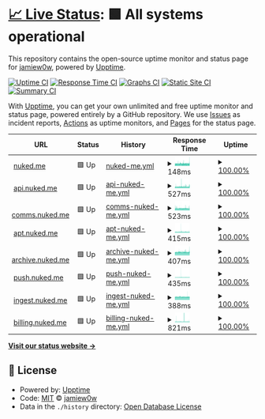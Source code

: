 # [📈 Live Status](https://status.nuked.me): <!--live status--> **🟩 All systems operational**

This repository contains the open-source uptime monitor and status page for [jamiew0w](jamie.ie), powered by [Upptime](https://github.com/upptime/upptime).

[![Uptime CI](https://github.com/jamiew0w/status.nuked.me/workflows/Uptime%20CI/badge.svg)](https://github.com/upptime/upptime/actions?query=workflow%3A%22Uptime+CI%22)
[![Response Time CI](https://github.com/jamiew0w/status.nuked.me/workflows/Response%20Time%20CI/badge.svg)](https://github.com/upptime/upptime/actions?query=workflow%3A%22Response+Time+CI%22)
[![Graphs CI](https://github.com/jamiew0w/status.nuked.me/workflows/Graphs%20CI/badge.svg)](https://github.com/upptime/upptime/actions?query=workflow%3A%22Graphs+CI%22)
[![Static Site CI](https://github.com/jamiew0w/status.nuked.me/workflows/Static%20Site%20CI/badge.svg)](https://github.com/upptime/upptime/actions?query=workflow%3A%22Static+Site+CI%22)
[![Summary CI](https://github.com/jamiew0w/status.nuked.me/workflows/Summary%20CI/badge.svg)](https://github.com/upptime/upptime/actions?query=workflow%3A%22Summary+CI%22)

With [Upptime](https://upptime.js.org), you can get your own unlimited and free uptime monitor and status page, powered entirely by a GitHub repository. We use [Issues](https://github.com/jamiew0w/status.nuked.me/issues) as incident reports, [Actions](https://github.com/jamiew0w/status.nuked.me/actions) as uptime monitors, and [Pages](https://status.nuked.me) for the status page.

<!--start: status pages-->
<!-- This summary is generated by Upptime (https://github.com/upptime/upptime) -->
<!-- Do not edit this manually, your changes will be overwritten -->
<!-- prettier-ignore -->
| URL | Status | History | Response Time | Uptime |
| --- | ------ | ------- | ------------- | ------ |
| <img alt="" src="https://favicons.githubusercontent.com/nuked.me" height="13"> [nuked.me](https://nuked.me) | 🟩 Up | [nuked-me.yml](https://github.com/jamiew0w/status.nuked.me/commits/HEAD/history/nuked-me.yml) | <details><summary><img alt="Response time graph" src="./graphs/nuked-me/response-time-week.png" height="20"> 148ms</summary><br><a href="https://status.nuked.me/history/nuked-me"><img alt="Response time 228" src="https://img.shields.io/endpoint?url=https%3A%2F%2Fraw.githubusercontent.com%2Fjamiew0w%2Fstatus.nuked.me%2FHEAD%2Fapi%2Fnuked-me%2Fresponse-time.json"></a><br><a href="https://status.nuked.me/history/nuked-me"><img alt="24-hour response time 209" src="https://img.shields.io/endpoint?url=https%3A%2F%2Fraw.githubusercontent.com%2Fjamiew0w%2Fstatus.nuked.me%2FHEAD%2Fapi%2Fnuked-me%2Fresponse-time-day.json"></a><br><a href="https://status.nuked.me/history/nuked-me"><img alt="7-day response time 148" src="https://img.shields.io/endpoint?url=https%3A%2F%2Fraw.githubusercontent.com%2Fjamiew0w%2Fstatus.nuked.me%2FHEAD%2Fapi%2Fnuked-me%2Fresponse-time-week.json"></a><br><a href="https://status.nuked.me/history/nuked-me"><img alt="30-day response time 141" src="https://img.shields.io/endpoint?url=https%3A%2F%2Fraw.githubusercontent.com%2Fjamiew0w%2Fstatus.nuked.me%2FHEAD%2Fapi%2Fnuked-me%2Fresponse-time-month.json"></a><br><a href="https://status.nuked.me/history/nuked-me"><img alt="1-year response time 228" src="https://img.shields.io/endpoint?url=https%3A%2F%2Fraw.githubusercontent.com%2Fjamiew0w%2Fstatus.nuked.me%2FHEAD%2Fapi%2Fnuked-me%2Fresponse-time-year.json"></a></details> | <details><summary><a href="https://status.nuked.me/history/nuked-me">100.00%</a></summary><a href="https://status.nuked.me/history/nuked-me"><img alt="All-time uptime 100.00%" src="https://img.shields.io/endpoint?url=https%3A%2F%2Fraw.githubusercontent.com%2Fjamiew0w%2Fstatus.nuked.me%2FHEAD%2Fapi%2Fnuked-me%2Fuptime.json"></a><br><a href="https://status.nuked.me/history/nuked-me"><img alt="24-hour uptime 100.00%" src="https://img.shields.io/endpoint?url=https%3A%2F%2Fraw.githubusercontent.com%2Fjamiew0w%2Fstatus.nuked.me%2FHEAD%2Fapi%2Fnuked-me%2Fuptime-day.json"></a><br><a href="https://status.nuked.me/history/nuked-me"><img alt="7-day uptime 100.00%" src="https://img.shields.io/endpoint?url=https%3A%2F%2Fraw.githubusercontent.com%2Fjamiew0w%2Fstatus.nuked.me%2FHEAD%2Fapi%2Fnuked-me%2Fuptime-week.json"></a><br><a href="https://status.nuked.me/history/nuked-me"><img alt="30-day uptime 100.00%" src="https://img.shields.io/endpoint?url=https%3A%2F%2Fraw.githubusercontent.com%2Fjamiew0w%2Fstatus.nuked.me%2FHEAD%2Fapi%2Fnuked-me%2Fuptime-month.json"></a><br><a href="https://status.nuked.me/history/nuked-me"><img alt="1-year uptime 100.00%" src="https://img.shields.io/endpoint?url=https%3A%2F%2Fraw.githubusercontent.com%2Fjamiew0w%2Fstatus.nuked.me%2FHEAD%2Fapi%2Fnuked-me%2Fuptime-year.json"></a></details>
| <img alt="" src="https://favicons.githubusercontent.com/api.nuked.me" height="13"> [api.nuked.me](https://api.nuked.me) | 🟩 Up | [api-nuked-me.yml](https://github.com/jamiew0w/status.nuked.me/commits/HEAD/history/api-nuked-me.yml) | <details><summary><img alt="Response time graph" src="./graphs/api-nuked-me/response-time-week.png" height="20"> 527ms</summary><br><a href="https://status.nuked.me/history/api-nuked-me"><img alt="Response time 573" src="https://img.shields.io/endpoint?url=https%3A%2F%2Fraw.githubusercontent.com%2Fjamiew0w%2Fstatus.nuked.me%2FHEAD%2Fapi%2Fapi-nuked-me%2Fresponse-time.json"></a><br><a href="https://status.nuked.me/history/api-nuked-me"><img alt="24-hour response time 465" src="https://img.shields.io/endpoint?url=https%3A%2F%2Fraw.githubusercontent.com%2Fjamiew0w%2Fstatus.nuked.me%2FHEAD%2Fapi%2Fapi-nuked-me%2Fresponse-time-day.json"></a><br><a href="https://status.nuked.me/history/api-nuked-me"><img alt="7-day response time 527" src="https://img.shields.io/endpoint?url=https%3A%2F%2Fraw.githubusercontent.com%2Fjamiew0w%2Fstatus.nuked.me%2FHEAD%2Fapi%2Fapi-nuked-me%2Fresponse-time-week.json"></a><br><a href="https://status.nuked.me/history/api-nuked-me"><img alt="30-day response time 540" src="https://img.shields.io/endpoint?url=https%3A%2F%2Fraw.githubusercontent.com%2Fjamiew0w%2Fstatus.nuked.me%2FHEAD%2Fapi%2Fapi-nuked-me%2Fresponse-time-month.json"></a><br><a href="https://status.nuked.me/history/api-nuked-me"><img alt="1-year response time 573" src="https://img.shields.io/endpoint?url=https%3A%2F%2Fraw.githubusercontent.com%2Fjamiew0w%2Fstatus.nuked.me%2FHEAD%2Fapi%2Fapi-nuked-me%2Fresponse-time-year.json"></a></details> | <details><summary><a href="https://status.nuked.me/history/api-nuked-me">100.00%</a></summary><a href="https://status.nuked.me/history/api-nuked-me"><img alt="All-time uptime 100.00%" src="https://img.shields.io/endpoint?url=https%3A%2F%2Fraw.githubusercontent.com%2Fjamiew0w%2Fstatus.nuked.me%2FHEAD%2Fapi%2Fapi-nuked-me%2Fuptime.json"></a><br><a href="https://status.nuked.me/history/api-nuked-me"><img alt="24-hour uptime 100.00%" src="https://img.shields.io/endpoint?url=https%3A%2F%2Fraw.githubusercontent.com%2Fjamiew0w%2Fstatus.nuked.me%2FHEAD%2Fapi%2Fapi-nuked-me%2Fuptime-day.json"></a><br><a href="https://status.nuked.me/history/api-nuked-me"><img alt="7-day uptime 100.00%" src="https://img.shields.io/endpoint?url=https%3A%2F%2Fraw.githubusercontent.com%2Fjamiew0w%2Fstatus.nuked.me%2FHEAD%2Fapi%2Fapi-nuked-me%2Fuptime-week.json"></a><br><a href="https://status.nuked.me/history/api-nuked-me"><img alt="30-day uptime 100.00%" src="https://img.shields.io/endpoint?url=https%3A%2F%2Fraw.githubusercontent.com%2Fjamiew0w%2Fstatus.nuked.me%2FHEAD%2Fapi%2Fapi-nuked-me%2Fuptime-month.json"></a><br><a href="https://status.nuked.me/history/api-nuked-me"><img alt="1-year uptime 100.00%" src="https://img.shields.io/endpoint?url=https%3A%2F%2Fraw.githubusercontent.com%2Fjamiew0w%2Fstatus.nuked.me%2FHEAD%2Fapi%2Fapi-nuked-me%2Fuptime-year.json"></a></details>
| <img alt="" src="https://favicons.githubusercontent.com/comms.nuked.me" height="13"> [comms.nuked.me](https://comms.nuked.me) | 🟩 Up | [comms-nuked-me.yml](https://github.com/jamiew0w/status.nuked.me/commits/HEAD/history/comms-nuked-me.yml) | <details><summary><img alt="Response time graph" src="./graphs/comms-nuked-me/response-time-week.png" height="20"> 523ms</summary><br><a href="https://status.nuked.me/history/comms-nuked-me"><img alt="Response time 559" src="https://img.shields.io/endpoint?url=https%3A%2F%2Fraw.githubusercontent.com%2Fjamiew0w%2Fstatus.nuked.me%2FHEAD%2Fapi%2Fcomms-nuked-me%2Fresponse-time.json"></a><br><a href="https://status.nuked.me/history/comms-nuked-me"><img alt="24-hour response time 501" src="https://img.shields.io/endpoint?url=https%3A%2F%2Fraw.githubusercontent.com%2Fjamiew0w%2Fstatus.nuked.me%2FHEAD%2Fapi%2Fcomms-nuked-me%2Fresponse-time-day.json"></a><br><a href="https://status.nuked.me/history/comms-nuked-me"><img alt="7-day response time 523" src="https://img.shields.io/endpoint?url=https%3A%2F%2Fraw.githubusercontent.com%2Fjamiew0w%2Fstatus.nuked.me%2FHEAD%2Fapi%2Fcomms-nuked-me%2Fresponse-time-week.json"></a><br><a href="https://status.nuked.me/history/comms-nuked-me"><img alt="30-day response time 547" src="https://img.shields.io/endpoint?url=https%3A%2F%2Fraw.githubusercontent.com%2Fjamiew0w%2Fstatus.nuked.me%2FHEAD%2Fapi%2Fcomms-nuked-me%2Fresponse-time-month.json"></a><br><a href="https://status.nuked.me/history/comms-nuked-me"><img alt="1-year response time 559" src="https://img.shields.io/endpoint?url=https%3A%2F%2Fraw.githubusercontent.com%2Fjamiew0w%2Fstatus.nuked.me%2FHEAD%2Fapi%2Fcomms-nuked-me%2Fresponse-time-year.json"></a></details> | <details><summary><a href="https://status.nuked.me/history/comms-nuked-me">100.00%</a></summary><a href="https://status.nuked.me/history/comms-nuked-me"><img alt="All-time uptime 100.00%" src="https://img.shields.io/endpoint?url=https%3A%2F%2Fraw.githubusercontent.com%2Fjamiew0w%2Fstatus.nuked.me%2FHEAD%2Fapi%2Fcomms-nuked-me%2Fuptime.json"></a><br><a href="https://status.nuked.me/history/comms-nuked-me"><img alt="24-hour uptime 100.00%" src="https://img.shields.io/endpoint?url=https%3A%2F%2Fraw.githubusercontent.com%2Fjamiew0w%2Fstatus.nuked.me%2FHEAD%2Fapi%2Fcomms-nuked-me%2Fuptime-day.json"></a><br><a href="https://status.nuked.me/history/comms-nuked-me"><img alt="7-day uptime 100.00%" src="https://img.shields.io/endpoint?url=https%3A%2F%2Fraw.githubusercontent.com%2Fjamiew0w%2Fstatus.nuked.me%2FHEAD%2Fapi%2Fcomms-nuked-me%2Fuptime-week.json"></a><br><a href="https://status.nuked.me/history/comms-nuked-me"><img alt="30-day uptime 100.00%" src="https://img.shields.io/endpoint?url=https%3A%2F%2Fraw.githubusercontent.com%2Fjamiew0w%2Fstatus.nuked.me%2FHEAD%2Fapi%2Fcomms-nuked-me%2Fuptime-month.json"></a><br><a href="https://status.nuked.me/history/comms-nuked-me"><img alt="1-year uptime 100.00%" src="https://img.shields.io/endpoint?url=https%3A%2F%2Fraw.githubusercontent.com%2Fjamiew0w%2Fstatus.nuked.me%2FHEAD%2Fapi%2Fcomms-nuked-me%2Fuptime-year.json"></a></details>
| <img alt="" src="https://favicons.githubusercontent.com/apt.nuked.me" height="13"> [apt.nuked.me](https://apt.nuked.me) | 🟩 Up | [apt-nuked-me.yml](https://github.com/jamiew0w/status.nuked.me/commits/HEAD/history/apt-nuked-me.yml) | <details><summary><img alt="Response time graph" src="./graphs/apt-nuked-me/response-time-week.png" height="20"> 415ms</summary><br><a href="https://status.nuked.me/history/apt-nuked-me"><img alt="Response time 414" src="https://img.shields.io/endpoint?url=https%3A%2F%2Fraw.githubusercontent.com%2Fjamiew0w%2Fstatus.nuked.me%2FHEAD%2Fapi%2Fapt-nuked-me%2Fresponse-time.json"></a><br><a href="https://status.nuked.me/history/apt-nuked-me"><img alt="24-hour response time 585" src="https://img.shields.io/endpoint?url=https%3A%2F%2Fraw.githubusercontent.com%2Fjamiew0w%2Fstatus.nuked.me%2FHEAD%2Fapi%2Fapt-nuked-me%2Fresponse-time-day.json"></a><br><a href="https://status.nuked.me/history/apt-nuked-me"><img alt="7-day response time 415" src="https://img.shields.io/endpoint?url=https%3A%2F%2Fraw.githubusercontent.com%2Fjamiew0w%2Fstatus.nuked.me%2FHEAD%2Fapi%2Fapt-nuked-me%2Fresponse-time-week.json"></a><br><a href="https://status.nuked.me/history/apt-nuked-me"><img alt="30-day response time 414" src="https://img.shields.io/endpoint?url=https%3A%2F%2Fraw.githubusercontent.com%2Fjamiew0w%2Fstatus.nuked.me%2FHEAD%2Fapi%2Fapt-nuked-me%2Fresponse-time-month.json"></a><br><a href="https://status.nuked.me/history/apt-nuked-me"><img alt="1-year response time 414" src="https://img.shields.io/endpoint?url=https%3A%2F%2Fraw.githubusercontent.com%2Fjamiew0w%2Fstatus.nuked.me%2FHEAD%2Fapi%2Fapt-nuked-me%2Fresponse-time-year.json"></a></details> | <details><summary><a href="https://status.nuked.me/history/apt-nuked-me">100.00%</a></summary><a href="https://status.nuked.me/history/apt-nuked-me"><img alt="All-time uptime 100.00%" src="https://img.shields.io/endpoint?url=https%3A%2F%2Fraw.githubusercontent.com%2Fjamiew0w%2Fstatus.nuked.me%2FHEAD%2Fapi%2Fapt-nuked-me%2Fuptime.json"></a><br><a href="https://status.nuked.me/history/apt-nuked-me"><img alt="24-hour uptime 100.00%" src="https://img.shields.io/endpoint?url=https%3A%2F%2Fraw.githubusercontent.com%2Fjamiew0w%2Fstatus.nuked.me%2FHEAD%2Fapi%2Fapt-nuked-me%2Fuptime-day.json"></a><br><a href="https://status.nuked.me/history/apt-nuked-me"><img alt="7-day uptime 100.00%" src="https://img.shields.io/endpoint?url=https%3A%2F%2Fraw.githubusercontent.com%2Fjamiew0w%2Fstatus.nuked.me%2FHEAD%2Fapi%2Fapt-nuked-me%2Fuptime-week.json"></a><br><a href="https://status.nuked.me/history/apt-nuked-me"><img alt="30-day uptime 100.00%" src="https://img.shields.io/endpoint?url=https%3A%2F%2Fraw.githubusercontent.com%2Fjamiew0w%2Fstatus.nuked.me%2FHEAD%2Fapi%2Fapt-nuked-me%2Fuptime-month.json"></a><br><a href="https://status.nuked.me/history/apt-nuked-me"><img alt="1-year uptime 100.00%" src="https://img.shields.io/endpoint?url=https%3A%2F%2Fraw.githubusercontent.com%2Fjamiew0w%2Fstatus.nuked.me%2FHEAD%2Fapi%2Fapt-nuked-me%2Fuptime-year.json"></a></details>
| <img alt="" src="https://favicons.githubusercontent.com/archive.nuked.me" height="13"> [archive.nuked.me](https://archive.nuked.me) | 🟩 Up | [archive-nuked-me.yml](https://github.com/jamiew0w/status.nuked.me/commits/HEAD/history/archive-nuked-me.yml) | <details><summary><img alt="Response time graph" src="./graphs/archive-nuked-me/response-time-week.png" height="20"> 407ms</summary><br><a href="https://status.nuked.me/history/archive-nuked-me"><img alt="Response time 405" src="https://img.shields.io/endpoint?url=https%3A%2F%2Fraw.githubusercontent.com%2Fjamiew0w%2Fstatus.nuked.me%2FHEAD%2Fapi%2Farchive-nuked-me%2Fresponse-time.json"></a><br><a href="https://status.nuked.me/history/archive-nuked-me"><img alt="24-hour response time 546" src="https://img.shields.io/endpoint?url=https%3A%2F%2Fraw.githubusercontent.com%2Fjamiew0w%2Fstatus.nuked.me%2FHEAD%2Fapi%2Farchive-nuked-me%2Fresponse-time-day.json"></a><br><a href="https://status.nuked.me/history/archive-nuked-me"><img alt="7-day response time 407" src="https://img.shields.io/endpoint?url=https%3A%2F%2Fraw.githubusercontent.com%2Fjamiew0w%2Fstatus.nuked.me%2FHEAD%2Fapi%2Farchive-nuked-me%2Fresponse-time-week.json"></a><br><a href="https://status.nuked.me/history/archive-nuked-me"><img alt="30-day response time 405" src="https://img.shields.io/endpoint?url=https%3A%2F%2Fraw.githubusercontent.com%2Fjamiew0w%2Fstatus.nuked.me%2FHEAD%2Fapi%2Farchive-nuked-me%2Fresponse-time-month.json"></a><br><a href="https://status.nuked.me/history/archive-nuked-me"><img alt="1-year response time 405" src="https://img.shields.io/endpoint?url=https%3A%2F%2Fraw.githubusercontent.com%2Fjamiew0w%2Fstatus.nuked.me%2FHEAD%2Fapi%2Farchive-nuked-me%2Fresponse-time-year.json"></a></details> | <details><summary><a href="https://status.nuked.me/history/archive-nuked-me">100.00%</a></summary><a href="https://status.nuked.me/history/archive-nuked-me"><img alt="All-time uptime 100.00%" src="https://img.shields.io/endpoint?url=https%3A%2F%2Fraw.githubusercontent.com%2Fjamiew0w%2Fstatus.nuked.me%2FHEAD%2Fapi%2Farchive-nuked-me%2Fuptime.json"></a><br><a href="https://status.nuked.me/history/archive-nuked-me"><img alt="24-hour uptime 100.00%" src="https://img.shields.io/endpoint?url=https%3A%2F%2Fraw.githubusercontent.com%2Fjamiew0w%2Fstatus.nuked.me%2FHEAD%2Fapi%2Farchive-nuked-me%2Fuptime-day.json"></a><br><a href="https://status.nuked.me/history/archive-nuked-me"><img alt="7-day uptime 100.00%" src="https://img.shields.io/endpoint?url=https%3A%2F%2Fraw.githubusercontent.com%2Fjamiew0w%2Fstatus.nuked.me%2FHEAD%2Fapi%2Farchive-nuked-me%2Fuptime-week.json"></a><br><a href="https://status.nuked.me/history/archive-nuked-me"><img alt="30-day uptime 100.00%" src="https://img.shields.io/endpoint?url=https%3A%2F%2Fraw.githubusercontent.com%2Fjamiew0w%2Fstatus.nuked.me%2FHEAD%2Fapi%2Farchive-nuked-me%2Fuptime-month.json"></a><br><a href="https://status.nuked.me/history/archive-nuked-me"><img alt="1-year uptime 100.00%" src="https://img.shields.io/endpoint?url=https%3A%2F%2Fraw.githubusercontent.com%2Fjamiew0w%2Fstatus.nuked.me%2FHEAD%2Fapi%2Farchive-nuked-me%2Fuptime-year.json"></a></details>
| <img alt="" src="https://favicons.githubusercontent.com/push.nuked.me" height="13"> [push.nuked.me](https://push.nuked.me) | 🟩 Up | [push-nuked-me.yml](https://github.com/jamiew0w/status.nuked.me/commits/HEAD/history/push-nuked-me.yml) | <details><summary><img alt="Response time graph" src="./graphs/push-nuked-me/response-time-week.png" height="20"> 435ms</summary><br><a href="https://status.nuked.me/history/push-nuked-me"><img alt="Response time 448" src="https://img.shields.io/endpoint?url=https%3A%2F%2Fraw.githubusercontent.com%2Fjamiew0w%2Fstatus.nuked.me%2FHEAD%2Fapi%2Fpush-nuked-me%2Fresponse-time.json"></a><br><a href="https://status.nuked.me/history/push-nuked-me"><img alt="24-hour response time 444" src="https://img.shields.io/endpoint?url=https%3A%2F%2Fraw.githubusercontent.com%2Fjamiew0w%2Fstatus.nuked.me%2FHEAD%2Fapi%2Fpush-nuked-me%2Fresponse-time-day.json"></a><br><a href="https://status.nuked.me/history/push-nuked-me"><img alt="7-day response time 435" src="https://img.shields.io/endpoint?url=https%3A%2F%2Fraw.githubusercontent.com%2Fjamiew0w%2Fstatus.nuked.me%2FHEAD%2Fapi%2Fpush-nuked-me%2Fresponse-time-week.json"></a><br><a href="https://status.nuked.me/history/push-nuked-me"><img alt="30-day response time 421" src="https://img.shields.io/endpoint?url=https%3A%2F%2Fraw.githubusercontent.com%2Fjamiew0w%2Fstatus.nuked.me%2FHEAD%2Fapi%2Fpush-nuked-me%2Fresponse-time-month.json"></a><br><a href="https://status.nuked.me/history/push-nuked-me"><img alt="1-year response time 448" src="https://img.shields.io/endpoint?url=https%3A%2F%2Fraw.githubusercontent.com%2Fjamiew0w%2Fstatus.nuked.me%2FHEAD%2Fapi%2Fpush-nuked-me%2Fresponse-time-year.json"></a></details> | <details><summary><a href="https://status.nuked.me/history/push-nuked-me">100.00%</a></summary><a href="https://status.nuked.me/history/push-nuked-me"><img alt="All-time uptime 100.00%" src="https://img.shields.io/endpoint?url=https%3A%2F%2Fraw.githubusercontent.com%2Fjamiew0w%2Fstatus.nuked.me%2FHEAD%2Fapi%2Fpush-nuked-me%2Fuptime.json"></a><br><a href="https://status.nuked.me/history/push-nuked-me"><img alt="24-hour uptime 100.00%" src="https://img.shields.io/endpoint?url=https%3A%2F%2Fraw.githubusercontent.com%2Fjamiew0w%2Fstatus.nuked.me%2FHEAD%2Fapi%2Fpush-nuked-me%2Fuptime-day.json"></a><br><a href="https://status.nuked.me/history/push-nuked-me"><img alt="7-day uptime 100.00%" src="https://img.shields.io/endpoint?url=https%3A%2F%2Fraw.githubusercontent.com%2Fjamiew0w%2Fstatus.nuked.me%2FHEAD%2Fapi%2Fpush-nuked-me%2Fuptime-week.json"></a><br><a href="https://status.nuked.me/history/push-nuked-me"><img alt="30-day uptime 100.00%" src="https://img.shields.io/endpoint?url=https%3A%2F%2Fraw.githubusercontent.com%2Fjamiew0w%2Fstatus.nuked.me%2FHEAD%2Fapi%2Fpush-nuked-me%2Fuptime-month.json"></a><br><a href="https://status.nuked.me/history/push-nuked-me"><img alt="1-year uptime 100.00%" src="https://img.shields.io/endpoint?url=https%3A%2F%2Fraw.githubusercontent.com%2Fjamiew0w%2Fstatus.nuked.me%2FHEAD%2Fapi%2Fpush-nuked-me%2Fuptime-year.json"></a></details>
| <img alt="" src="https://favicons.githubusercontent.com/ingest.nuked.me" height="13"> [ingest.nuked.me](https://ingest.nuked.me) | 🟩 Up | [ingest-nuked-me.yml](https://github.com/jamiew0w/status.nuked.me/commits/HEAD/history/ingest-nuked-me.yml) | <details><summary><img alt="Response time graph" src="./graphs/ingest-nuked-me/response-time-week.png" height="20"> 388ms</summary><br><a href="https://status.nuked.me/history/ingest-nuked-me"><img alt="Response time 430" src="https://img.shields.io/endpoint?url=https%3A%2F%2Fraw.githubusercontent.com%2Fjamiew0w%2Fstatus.nuked.me%2FHEAD%2Fapi%2Fingest-nuked-me%2Fresponse-time.json"></a><br><a href="https://status.nuked.me/history/ingest-nuked-me"><img alt="24-hour response time 425" src="https://img.shields.io/endpoint?url=https%3A%2F%2Fraw.githubusercontent.com%2Fjamiew0w%2Fstatus.nuked.me%2FHEAD%2Fapi%2Fingest-nuked-me%2Fresponse-time-day.json"></a><br><a href="https://status.nuked.me/history/ingest-nuked-me"><img alt="7-day response time 388" src="https://img.shields.io/endpoint?url=https%3A%2F%2Fraw.githubusercontent.com%2Fjamiew0w%2Fstatus.nuked.me%2FHEAD%2Fapi%2Fingest-nuked-me%2Fresponse-time-week.json"></a><br><a href="https://status.nuked.me/history/ingest-nuked-me"><img alt="30-day response time 410" src="https://img.shields.io/endpoint?url=https%3A%2F%2Fraw.githubusercontent.com%2Fjamiew0w%2Fstatus.nuked.me%2FHEAD%2Fapi%2Fingest-nuked-me%2Fresponse-time-month.json"></a><br><a href="https://status.nuked.me/history/ingest-nuked-me"><img alt="1-year response time 430" src="https://img.shields.io/endpoint?url=https%3A%2F%2Fraw.githubusercontent.com%2Fjamiew0w%2Fstatus.nuked.me%2FHEAD%2Fapi%2Fingest-nuked-me%2Fresponse-time-year.json"></a></details> | <details><summary><a href="https://status.nuked.me/history/ingest-nuked-me">100.00%</a></summary><a href="https://status.nuked.me/history/ingest-nuked-me"><img alt="All-time uptime 100.00%" src="https://img.shields.io/endpoint?url=https%3A%2F%2Fraw.githubusercontent.com%2Fjamiew0w%2Fstatus.nuked.me%2FHEAD%2Fapi%2Fingest-nuked-me%2Fuptime.json"></a><br><a href="https://status.nuked.me/history/ingest-nuked-me"><img alt="24-hour uptime 100.00%" src="https://img.shields.io/endpoint?url=https%3A%2F%2Fraw.githubusercontent.com%2Fjamiew0w%2Fstatus.nuked.me%2FHEAD%2Fapi%2Fingest-nuked-me%2Fuptime-day.json"></a><br><a href="https://status.nuked.me/history/ingest-nuked-me"><img alt="7-day uptime 100.00%" src="https://img.shields.io/endpoint?url=https%3A%2F%2Fraw.githubusercontent.com%2Fjamiew0w%2Fstatus.nuked.me%2FHEAD%2Fapi%2Fingest-nuked-me%2Fuptime-week.json"></a><br><a href="https://status.nuked.me/history/ingest-nuked-me"><img alt="30-day uptime 100.00%" src="https://img.shields.io/endpoint?url=https%3A%2F%2Fraw.githubusercontent.com%2Fjamiew0w%2Fstatus.nuked.me%2FHEAD%2Fapi%2Fingest-nuked-me%2Fuptime-month.json"></a><br><a href="https://status.nuked.me/history/ingest-nuked-me"><img alt="1-year uptime 100.00%" src="https://img.shields.io/endpoint?url=https%3A%2F%2Fraw.githubusercontent.com%2Fjamiew0w%2Fstatus.nuked.me%2FHEAD%2Fapi%2Fingest-nuked-me%2Fuptime-year.json"></a></details>
| <img alt="" src="https://favicons.githubusercontent.com/billing.nuked.me" height="13"> [billing.nuked.me](https://billing.nuked.me) | 🟩 Up | [billing-nuked-me.yml](https://github.com/jamiew0w/status.nuked.me/commits/HEAD/history/billing-nuked-me.yml) | <details><summary><img alt="Response time graph" src="./graphs/billing-nuked-me/response-time-week.png" height="20"> 821ms</summary><br><a href="https://status.nuked.me/history/billing-nuked-me"><img alt="Response time 767" src="https://img.shields.io/endpoint?url=https%3A%2F%2Fraw.githubusercontent.com%2Fjamiew0w%2Fstatus.nuked.me%2FHEAD%2Fapi%2Fbilling-nuked-me%2Fresponse-time.json"></a><br><a href="https://status.nuked.me/history/billing-nuked-me"><img alt="24-hour response time 690" src="https://img.shields.io/endpoint?url=https%3A%2F%2Fraw.githubusercontent.com%2Fjamiew0w%2Fstatus.nuked.me%2FHEAD%2Fapi%2Fbilling-nuked-me%2Fresponse-time-day.json"></a><br><a href="https://status.nuked.me/history/billing-nuked-me"><img alt="7-day response time 821" src="https://img.shields.io/endpoint?url=https%3A%2F%2Fraw.githubusercontent.com%2Fjamiew0w%2Fstatus.nuked.me%2FHEAD%2Fapi%2Fbilling-nuked-me%2Fresponse-time-week.json"></a><br><a href="https://status.nuked.me/history/billing-nuked-me"><img alt="30-day response time 774" src="https://img.shields.io/endpoint?url=https%3A%2F%2Fraw.githubusercontent.com%2Fjamiew0w%2Fstatus.nuked.me%2FHEAD%2Fapi%2Fbilling-nuked-me%2Fresponse-time-month.json"></a><br><a href="https://status.nuked.me/history/billing-nuked-me"><img alt="1-year response time 767" src="https://img.shields.io/endpoint?url=https%3A%2F%2Fraw.githubusercontent.com%2Fjamiew0w%2Fstatus.nuked.me%2FHEAD%2Fapi%2Fbilling-nuked-me%2Fresponse-time-year.json"></a></details> | <details><summary><a href="https://status.nuked.me/history/billing-nuked-me">100.00%</a></summary><a href="https://status.nuked.me/history/billing-nuked-me"><img alt="All-time uptime 100.00%" src="https://img.shields.io/endpoint?url=https%3A%2F%2Fraw.githubusercontent.com%2Fjamiew0w%2Fstatus.nuked.me%2FHEAD%2Fapi%2Fbilling-nuked-me%2Fuptime.json"></a><br><a href="https://status.nuked.me/history/billing-nuked-me"><img alt="24-hour uptime 100.00%" src="https://img.shields.io/endpoint?url=https%3A%2F%2Fraw.githubusercontent.com%2Fjamiew0w%2Fstatus.nuked.me%2FHEAD%2Fapi%2Fbilling-nuked-me%2Fuptime-day.json"></a><br><a href="https://status.nuked.me/history/billing-nuked-me"><img alt="7-day uptime 100.00%" src="https://img.shields.io/endpoint?url=https%3A%2F%2Fraw.githubusercontent.com%2Fjamiew0w%2Fstatus.nuked.me%2FHEAD%2Fapi%2Fbilling-nuked-me%2Fuptime-week.json"></a><br><a href="https://status.nuked.me/history/billing-nuked-me"><img alt="30-day uptime 100.00%" src="https://img.shields.io/endpoint?url=https%3A%2F%2Fraw.githubusercontent.com%2Fjamiew0w%2Fstatus.nuked.me%2FHEAD%2Fapi%2Fbilling-nuked-me%2Fuptime-month.json"></a><br><a href="https://status.nuked.me/history/billing-nuked-me"><img alt="1-year uptime 100.00%" src="https://img.shields.io/endpoint?url=https%3A%2F%2Fraw.githubusercontent.com%2Fjamiew0w%2Fstatus.nuked.me%2FHEAD%2Fapi%2Fbilling-nuked-me%2Fuptime-year.json"></a></details>

<!--end: status pages-->

[**Visit our status website →**](https://status.nuked.me)

## 📄 License

- Powered by: [Upptime](https://github.com/upptime/upptime)
- Code: [MIT](./LICENSE) © [jamiew0w](jamie.ie)
- Data in the `./history` directory: [Open Database License](https://opendatacommons.org/licenses/odbl/1-0/)

